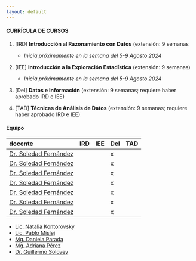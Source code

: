 ```yaml
---
layout: default
---
```


#### CURRÍCULA DE CURSOS

1. [IRD] **Introducción al Razonamiento con Datos** (extensión: 9 semanas
   - _Inicia próximamente en la semana del 5-9 Agosto 2024_
     
3. [IEE] **Introducción a la Exploración Estadística** (extensión: 9 semanas)
   - _Inicia próximamente en la semana del 5-9 Agosto 2024_
   
5. [DeI] **Datos e Información** (extensión: 9 semanas; requiere haber aprobado IRD e IEE)
   
7. [TAD] **Técnicas de Análisis de Datos** (extensión: 9 semanas; requiere haber aprobado IRD e IEE)

#### Equipo

 | docente      | IRD | IEE | DeI | TAD |
 |:-------------|:----|:----|:----|:----|
 | [Dr. Soledad Fernández](https://ic.fcen.uba.ar/institucional/integrantes/fernandezmariasoledad) |  |  | x |  |
 | [Dr. Soledad Fernández](https://ic.fcen.uba.ar/institucional/integrantes/fernandezmariasoledad) |  |  | x |  |
 | [Dr. Soledad Fernández](https://ic.fcen.uba.ar/institucional/integrantes/fernandezmariasoledad) |  |  | x |  |
 | [Dr. Soledad Fernández](https://ic.fcen.uba.ar/institucional/integrantes/fernandezmariasoledad) |  |  | x |  |
 | [Dr. Soledad Fernández](https://ic.fcen.uba.ar/institucional/integrantes/fernandezmariasoledad) |  |  | x |  |
 | [Dr. Soledad Fernández](https://ic.fcen.uba.ar/institucional/integrantes/fernandezmariasoledad) |  |  | x |  |
 | [Dr. Soledad Fernández](https://ic.fcen.uba.ar/institucional/integrantes/fernandezmariasoledad) |  |  | x |  |

 *   [Lic. Natalia Kontorovsky](https://ic.fcen.uba.ar/institucional/integrantes/natalia-kontorovsky)
 *   [Lic. Pablo Mislej](https://mate.dm.uba.ar/~pfmislej/)
 *   [Mg. Daniela Parada](https://daniellaparada.github.io/personal/about.html)
 *   [Mg. Adriana Pérez](https://www.ic.fcen.uba.ar/ceecs/carrera/docentes/perez-adriana)
 *   [Dr. Guillermo Solovey](https://gsolovey.netlify.app/)

<!--

 There should be whitespace between paragraphs.

 There should be whitespace between paragraphs. We recommend including a README, or a file with information about your project.

 # Header 1

 This is a normal paragraph following a header. GitHub is a code hosting platform for version control and collaboration. It lets you and others work together on projects from anywhere.

 ## Header 2

 > This is a blockquote following a header.
 >
 > When something is important enough, you do it even if the odds are not in your favor.

 ### Header 3

 ```js
 // Javascript code with syntax highlighting.
 var fun = function lang(l) {
   dateformat.i18n = require('./lang/' + l)
   return true;
 }
 ```

 ```ruby
 # Ruby code with syntax highlighting
 GitHubPages::Dependencies.gems.each do |gem, version|
   s.add_dependency(gem, "= #{version}")
 end
 ```



 *   This is an unordered list following a header.
 *   This is an unordered list following a header.
 *   This is an unordered list following a header.

 ##### Header 5

 1.  This is an ordered list following a header.
 2.  This is an ordered list following a header.
 3.  This is an ordered list following a header.

 ###### Header 6

 | head1        | head two          | three |
 |:-------------|:------------------|:------|
 | ok           | good swedish fish | nice  |
 | out of stock | good and plenty   | nice  |
 | ok           | good `oreos`      | hmm   |
 | ok           | good `zoute` drop | yumm  |

 ### There's a horizontal rule below this.

 * * *

 ### Here is an unordered list:

 *   Item foo
 *   Item bar
 *   Item baz
 *   Item zip

 ### And an ordered list:

 1.  Item one
 1.  Item two
 1.  Item three
 1.  Item four

 ### And a nested list:

 - level 1 item
   - level 2 item
   - level 2 item
     - level 3 item
     - level 3 item
 - level 1 item
   - level 2 item
   - level 2 item
   - level 2 item
 - level 1 item
   - level 2 item
   - level 2 item
 - level 1 item

 ### Small image

 ![Octocat](https://github.githubassets.com/images/icons/emoji/octocat.png)

 ### Large image

 ![Branching](https://docs.github.com/assets/cb-23923/mw-1440/images/help/repository/branching.webp)

 ### Definition lists can be used with HTML syntax.

 <dl>
 <dt>Name</dt>
 <dd>Godzilla</dd>
 <dt>Born</dt>
<// dd>1952</dd>
 <dt>Birthplace</dt>
 <dd>Japan</dd>
 <dt>Color</dt>
 <dd>Green</dd>
 </dl>

 ```
 Long, single-line code blocks should not wrap. They should horizontally scroll if they are too // long. This line should be long enough to demonstrate this.
 ```

 ```
 The final element.
 ```

-->
